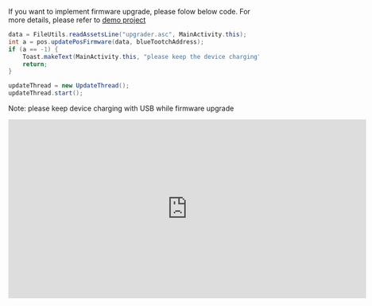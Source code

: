 If you want to implement firmware upgrade, please folow below code. 
For more details, please refer to [demo project](https://gitlab.com/dspread/android/-/blob/master/pos_android_studio_demo/pos_android_studio_app/src/main/java/com/dspread/demoui/activities/MainActivity.java#L2461)



``` java
data = FileUtils.readAssetsLine("upgrader.asc", MainActivity.this);
int a = pos.updatePosFirmware(data, blueTootchAddress);
if (a == -1) {
    Toast.makeText(MainActivity.this, "please keep the device charging", Toast.LENGTH_LONG).show(); 
    return;
}

updateThread = new UpdateThread();
updateThread.start();
```

Note: please keep device charging with USB while firmware upgrade

<p align="center">
<iframe width="720" align height="360" src="https://www.youtube.com/embed/5ZTFwyKwPls" frameborder="0" allow="accelerometer; autoplay; clipboard-write; encrypted-media; gyroscope; picture-in-picture" allowfullscreen></iframe>
</p>
